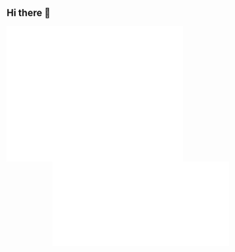 ## Hi there 👋

<!--
**Aspirai/aspirai** is a ✨ _special_ ✨ repository because its `README.md` (this file) appears on your GitHub profile.

Here are some ideas to get you started:

- 🔭 I’m currently working on ...
- 🌱 I’m currently learning ...
- 👯 I’m looking to collaborate on ...
- 🤔 I’m looking for help with ...
- 💬 Ask me about ...
- 📫 How to reach me: ...
- 😄 Pronouns: ...
- ⚡ Fun fact: ...

<picture>
  <img src="/github-metrics.svg" alt="Metrics">
</picture>
<img src="/github-metrics.svg" alt="Metrics" width="100%">
![Metrics](/github-metrics.svg)
-->

<p>
  <img align="left" src="/github-metrics.svg" alt="Metrics" width="400">
  <img align="right" src="/metrics.plugin.wakatime.svg" alt="wakatime" width="400">
</p>

<p align="center">

</p>

